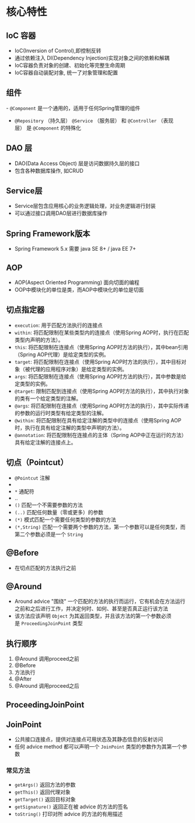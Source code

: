 # 核心特性

## IoC 容器 

- IoC(Inversion of Control),即控制反转
- 通过依赖注入 DI(Dependency Injection)实现对象之间的依赖和解耦
- IoC容器负责对象的创建、初始化等完整生命周期
- IoC容器自动装配对象, 统一了对象管理和配置

## 组件

- `@Component` 是一个通用的，适用于任何Spring管理的组件
- `@Repository` （持久层） `@Service` （服务层） 和 `@Controller` （表现层） 是 `@Component` 的特殊化

## DAO 层

- DAO(Data Access Object) 层是访问数据持久层的接口
- 包含各种数据库操作, 如CRUD

## Service层

- Service层包含应用核心的业务逻辑处理，对业务逻辑进行封装
- 可以通过接口调用DAO层进行数据库操作

## Spring Framework版本

- Spring Framework 5.x 需要  java SE 8+ / java EE 7+


## AOP

- AOP(Aspect Oriented Programming) 面向切面的编程 
- OOP中模块化的单位是类，而AOP中模块化的单位是切面

## 切点指定器

- `execution`: 用于匹配方法执行的连接点
- `within`: 将匹配限制在某些类型内的连接点（使用Spring AOP时，执行在匹配类型内声明的方法）。
- `this`: 将匹配限制在连接点（使用Spring AOP时方法的执行），其中bean引用（Spring AOP代理）是给定类型的实例。 
- `target`: 将匹配限制在连接点（使用Spring AOP时方法的执行），其中目标对象（被代理的应用程序对象）是给定类型的实例。
- `args`: 将匹配限制在连接点（使用Spring AOP时方法的执行），其中参数是给定类型的实例。 
- `@target`: 限制匹配到连接点（使用Spring AOP时方法的执行），其中执行对象的类有一个给定类型的注解。  
- `@args`: 将匹配限制在连接点（使用Spring AOP时方法的执行），其中实际传递的参数的运行时类型有给定类型的注解。
- `@within`: 将匹配限制在具有给定注解的类型中的连接点（使用Spring AOP时，执行在具有给定注解的类型中声明的方法）。
- `@annotation`: 将匹配限制在连接点的主体（Spring AOP中正在运行的方法）具有给定注解的连接点上。

## 切点（Pointcut）

- `@Pointcut` 注解
- 
- `*` 通配符
- ..
- `()` 匹配一个不需要参数的方法
- `(..)` 匹配任何数量（零或更多）的参数
- `(*)` 模式匹配一个需要任何类型的参数的方法
- `(*,String)` 匹配一个需要两个参数的方法，第一个参数可以是任何类型，而第二个参数必须是一个 `String`

## @Before

- 在切点匹配的方法执行之前

## @Around

- Around advice "围绕" 一个匹配的方法的执行而运行，它有机会在方法运行之前和之后进行工作，并决定何时、如何、甚至是否真正运行该方法
- 该方法应该声明 `Object` 为其返回类型，并且该方法的第一个参数必须是 `ProceedingJoinPoint` 类型

## 执行顺序

1. @Around 调用proceed之前
2. @Before
3. 方法执行
4. @After
5. @Around 调用proceed之后

## ProceedingJoinPoint


## JoinPoint

- 公共接口连接点，提供对连接点可用状态及其静态信息的反射访问
- 任何 advice method 都可以声明一个 `JoinPoint` 类型的参数作为其第一个参数

### 常见方法

- `getArgs()` 返回方法的参数
- `getThis()` 返回代理对象
- `getTarget()` 返回目标对象
- `getSignature()` 返回正在被 advice 的方法的签名
- `toString()` 打印对所 advice 的方法的有用描述


